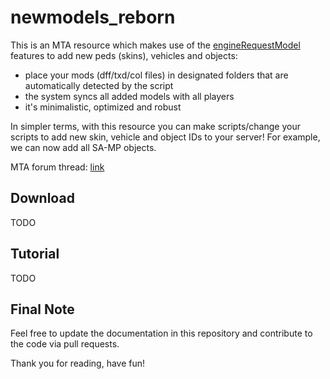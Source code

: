 # newmodels_reborn

This is an MTA resource which makes use of the [engineRequestModel](https://wiki.multitheftauto.com/wiki/EngineRequestModel) features to add new peds (skins), vehicles and objects:

- place your mods (dff/txd/col files) in designated folders that are automatically detected by the script
- the system syncs all added models with all players
- it's minimalistic, optimized and robust

In simpler terms, with this resource you can make scripts/change your scripts to add new skin, vehicle and object IDs to your server! For example, we can now add all SA-MP objects.

MTA forum thread: [link](https://forum.mtasa.com/topic/133212-rel-add-new-models-library/)

## Download

TODO

## Tutorial

TODO

## Final Note

Feel free to update the documentation in this repository and contribute to the code via pull requests.

Thank you for reading, have fun!

